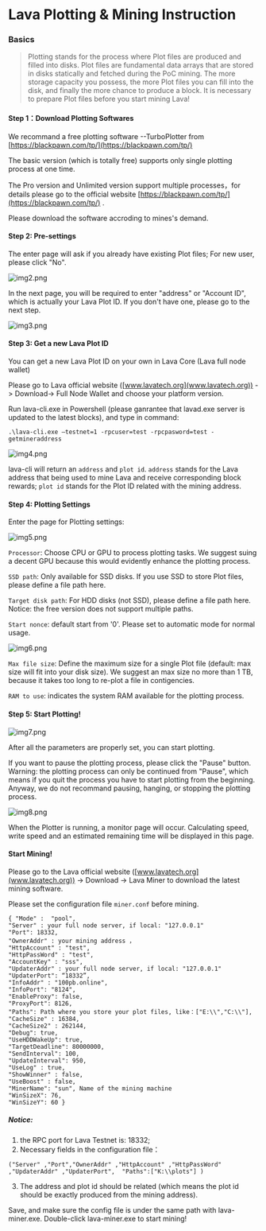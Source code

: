 # Lava Plotting & Mining Instruction

### Basics

>Plotting stands for the process where Plot files are produced and filled into disks. Plot files are fundamental data arrays that are stored in disks statically and fetched during the PoC mining. The more storage capacity you possess, the more Plot files you can fill into the disk, and finally the more chance to produce a block. It is necessary to prepare Plot files before you start mining Lava!

#### Step 1：Download Plotting Softwares

We recommand a free plotting software --TurboPlotter from [https://blackpawn.com/tp/](https://blackpawn.com/tp/)

The basic version (which is totally free) supports only single plotting process at one time.

The Pro version and Unlimited version support multiple processes，for details please go to the official website  [https://blackpawn.com/tp/](https://blackpawn.com/tp/) . 

Please download the software accroding to mines's demand.



#### Step 2: Pre-settings

The enter page will ask if you already have existing Plot files; For new user, please click "No".

![img2.png](https://github.com/lavafy/testnet/blob/master/imgs/img2.png)

In the next page, you will be required to enter "address" or "Account ID", which is actually your Lava Plot ID. If you don't have one, please go to the next step.

![img3.png](https://github.com/lavafy/testnet/blob/master/imgs/img3.png)



#### Step 3: Get a new Lava Plot ID

You can get a new Lava Plot ID on your own in Lava Core (Lava full node wallet)

Please go to Lava official website ([www.lavatech.org](www.lavatech.org)) -> Download-> Full Node Wallet and choose your platform version.

Run lava-cli.exe in Powershell (please ganrantee that lavad.exe server is updated to the latest blocks), and type in command:
```
.\lava-cli.exe –testnet=1 -rpcuser=test -rpcpasword=test -getmineraddress
```
![img4.png](https://github.com/lavafy/testnet/blob/master/imgs/img4.png)

lava-cli will return an `address` and `plot id`. `address` stands for the Lava address that being used to mine Lava and receive corresponding block rewards; `plot id` stands for the Plot ID related with the mining address.


#### Step 4: Plotting Settings

Enter the page for Plotting settings:

![img5.png](https://github.com/lavafy/testnet/blob/master/imgs/img5.png)


`Processor`: Choose CPU or GPU to process plotting tasks. We suggest suing a decent GPU because this would evidently enhance the plotting process.

`SSD path`: Only available for SSD disks. If you use SSD to store Plot files, please define a file path here.

`Target disk path`: For HDD disks (not SSD), please define a file path here. Notice: the free version does not support multiple paths.

`Start nonce`: default start from '0'. Please set to automatic mode for normal usage. 

![img6.png](https://github.com/lavafy/testnet/blob/master/imgs/img6.png)

`Max file size`: Define the maximum size for a single Plot file (default: max size will fit into your disk size). We suggest an max size no more than 1 TB, because it takes too long to re-plot a file in contigencies.

`RAM to use`: indicates the system RAM available for the plotting process.



#### Step 5: Start Plotting!

![img7.png](https://github.com/lavafy/testnet/blob/master/imgs/img7.png)


After all the parameters are properly set, you can start plotting.

If you want to pause the plotting process, please click the "Pause" button. Warning: the plotting process can only be continued from "Pause", which means if you quit the process you have to start plotting from the beginning. Anyway, we do not recommand pausing, hanging, or stopping the plotting process. 

![img8.png](https://github.com/lavafy/testnet/blob/master/imgs/img8.png)


When the Plotter is running, a monitor page will occur. Calculating speed, write speed and an estimated remaining time will be displayed in this page. 


#### Start Mining!

Please go to the Lava official website ([www.lavatech.org](www.lavatech.org)) -> Download -> Lava Miner to download the latest mining software.

Please set the configuration file `miner.conf` before mining.

```
{ "Mode" :  "pool",
"Server" : your full node server, if local: "127.0.0.1"
"Port": 18332, 
"OwnerAddr" : your mining address ，
"HttpAccount" : "test",
"HttpPassWord" : "test",
"AccountKey" : "sss",
"UpdaterAddr" : your full node server, if local: "127.0.0.1"
"UpdaterPort": “18332”, 
"InfoAddr" : "100pb.online",
"InfoPort": "8124", 
"EnableProxy": false, 
"ProxyPort": 8126, 
"Paths": Path where you store your plot files, like：["E:\\","C:\\"], 
"CacheSize" : 16384, 
"CacheSize2" : 262144, 
"Debug": true, 
"UseHDDWakeUp": true, 
"TargetDeadline": 80000000, 
"SendInterval": 100, 
"UpdateInterval": 950, 
"UseLog" : true, 
"ShowWinner" : false, 
"UseBoost" : false, 
"MinerName": "sun", Name of the mining machine 
"WinSizeX": 76, 
"WinSizeY": 60 }
```

##### Notice:
1. the RPC port for Lava Testnet is: 18332;
2. Necessary fields in the configuration file：

```
("Server" ,"Port","OwnerAddr" ,"HttpAccount" ,"HttpPassWord" ,"UpdaterAddr" ,"UpdaterPort",  "Paths":["K:\\plots"] )
```
3. The address and plot id should be related (which means the plot id should be exactly produced from the mining address).

Save, and make sure the config file is under the same path with lava-miner.exe. Double-click lava-miner.exe to start mining!

